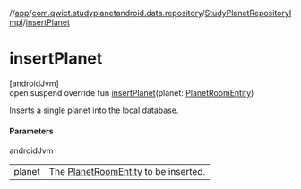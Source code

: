 //[app](../../../index.md)/[com.qwict.studyplanetandroid.data.repository](../index.md)/[StudyPlanetRepositoryImpl](index.md)/[insertPlanet](insert-planet.md)

# insertPlanet

[androidJvm]\
open suspend override fun [insertPlanet](insert-planet.md)(planet: [PlanetRoomEntity](../../com.qwict.studyplanetandroid.data.local.schema/-planet-room-entity/index.md))

Inserts a single planet into the local database.

#### Parameters

androidJvm

| | |
|---|---|
| planet | The [PlanetRoomEntity](../../com.qwict.studyplanetandroid.data.local.schema/-planet-room-entity/index.md) to be inserted. |
